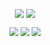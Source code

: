  <div id="header" align="center">
  
  <img src="https://64.media.tumblr.com/2a3da1602f918c2d579e590ca9188264/a9c1c1861b86c1fe-28/s2048x3072/d07a8439d22db2370824ebeabde4464cafc4af24.pnj" border="0">
  <img src="https://i.postimg.cc/C5Rj2FRm/59bf563c.gif"> 



  <img src="https://64.media.tumblr.com/476ea6c551040249563d6e297ea284c4/06fc77c0dba3e19b-c2/s100x200/964eaab7230e9a24eb613ecf0efdce722e398ad7.gifv">  <img src="https://64.media.tumblr.com/5e507c8352c8147937217bf7a8a9e6db/ce6f182299142254-ff/s100x200/af99b9eba632c90a39ef775ac635682e27663ced.pnj">  <img src="https://64.media.tumblr.com/5bd80adc3a102a46f451e954542a833b/tumblr_pbhis83TXr1xz2nuuo6_100.gifv">
  </div>
